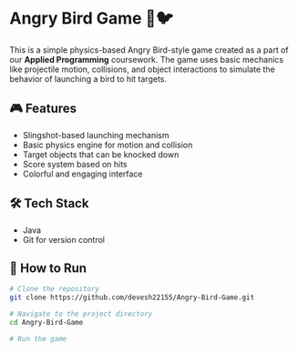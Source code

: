 # Angry Bird Game 🎯🐦

This is a simple physics-based Angry Bird-style game created as a part of our **Applied Programming** coursework. The game uses basic mechanics like projectile motion, collisions, and object interactions to simulate the behavior of launching a bird to hit targets.

## 🎮 Features

- Slingshot-based launching mechanism
- Basic physics engine for motion and collision
- Target objects that can be knocked down
- Score system based on hits
- Colorful and engaging interface

## 🛠️ Tech Stack

- Java 
- Git for version control

## 📁 How to Run

```bash
# Clone the repository
git clone https://github.com/devesh22155/Angry-Bird-Game.git

# Navigate to the project directory
cd Angry-Bird-Game

# Run the game 

